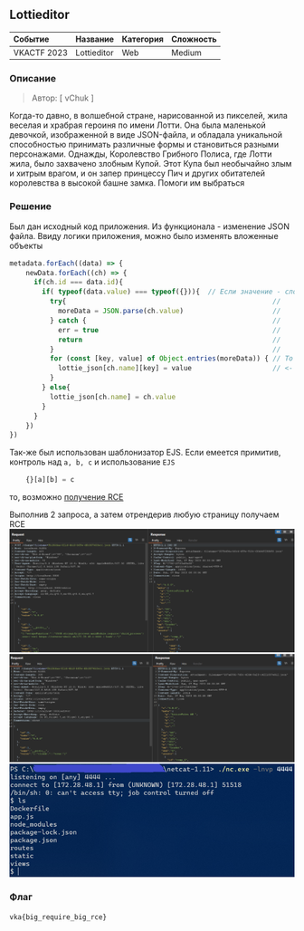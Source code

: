 ## Lottieditor

| Событие | Название | Категория | Сложность |
| :------ | ---- | ---- | ---- |
| VKACTF 2023 | Lottieditor  | Web | Medium |

  
### Описание


> Автор: [ vChuk ]
>
Когда-то давно, в волшебной стране, нарисованной из пикселей, жила веселая и храбрая героиня по имени Лотти. Она была маленькой девочкой, изображенной в виде JSON-файла, и обладала уникальной способностью принимать различные формы и становиться разными персонажами. Однажды, Королевство Грибного Полиса, где Лотти жила, было захвачено злобным Купой. Этот Купа был необычайно злым и хитрым врагом, и он запер принцессу Пич и других обитателей королевства в высокой башне замка. Помоги им выбраться
> 


### Решение
Был дан исходный код приложения. Из функционала - изменение JSON файла. Ввиду логики приложения, можно было изменять вложенные объекты
```js
metadata.forEach((data) => {
    newData.forEach((ch) => {
      if(ch.id === data.id){
        if( typeof(data.value) === typeof({})){  // Если значение - словарь  ----------------------------------------
          try{                                                   //                                                 |
            moreData = JSON.parse(ch.value)                      //                                                 |
          } catch {                                              //                                                 |
            err = true                                           //                                                 |
            return                                               //                                                 |
          }                                                      //                                                 |
          for (const [key, value] of Object.entries(moreData)) { // То изменяй каждое значение поочередно  <---------
            lottie_json[ch.name][key] = value                    // <- Server Side Prototype Pollution gadgets to RCE
          }
        } else{
          lottie_json[ch.name] = ch.value
        }
      }
    })
})
```
Так-же был использован шаблонизатор EJS.
Если емеется примитив, контроль над `a, b, c` и использование `EJS`
```js
    {}[a][b] = c
```
то, возможно [получение RCE](https://mizu.re/post/ejs-server-side-prototype-pollution-gadgets-to-rce)

Выполнив 2 запроса, а затем отрендерив любую страницу получаем RCE
![Первый запрос](images/first.png)
![Второй запрос](images/second.png)
![Рендер страницы](images/shell.png)


### Флаг

```
vka{big_require_big_rce}
```